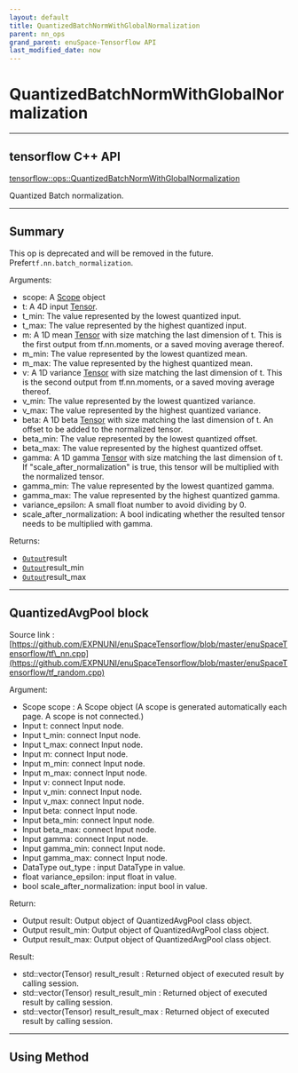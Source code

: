 ```yaml
--- 
layout: default 
title: QuantizedBatchNormWithGlobalNormalization 
parent: nn_ops 
grand_parent: enuSpace-Tensorflow API 
last_modified_date: now 
--- 
```


# QuantizedBatchNormWithGlobalNormalization

---

## tensorflow C++ API

[tensorflow::ops::QuantizedBatchNormWithGlobalNormalization](https://www.tensorflow.org/api_docs/cc/class/tensorflow/ops/quantized-batch-norm-with-global-normalization)

Quantized Batch normalization.

---

## Summary

This op is deprecated and will be removed in the future. Prefer`tf.nn.batch_normalization`.

Arguments:

* scope: A [Scope](https://www.tensorflow.org/api_docs/cc/class/tensorflow/scope.html#classtensorflow_1_1_scope) object
* t: A 4D input [Tensor](https://www.tensorflow.org/api_docs/cc/class/tensorflow/tensor.html#classtensorflow_1_1_tensor).
* t\_min: The value represented by the lowest quantized input.
* t\_max: The value represented by the highest quantized input.
* m: A 1D mean [Tensor](https://www.tensorflow.org/api_docs/cc/class/tensorflow/tensor.html#classtensorflow_1_1_tensor) with size matching the last dimension of t. This is the first output from tf.nn.moments, or a saved moving average thereof.
* m\_min: The value represented by the lowest quantized mean.
* m\_max: The value represented by the highest quantized mean.
* v: A 1D variance [Tensor](https://www.tensorflow.org/api_docs/cc/class/tensorflow/tensor.html#classtensorflow_1_1_tensor) with size matching the last dimension of t. This is the second output from tf.nn.moments, or a saved moving average thereof.
* v\_min: The value represented by the lowest quantized variance.
* v\_max: The value represented by the highest quantized variance.
* beta: A 1D beta [Tensor](https://www.tensorflow.org/api_docs/cc/class/tensorflow/tensor.html#classtensorflow_1_1_tensor) with size matching the last dimension of t. An offset to be added to the normalized tensor.
* beta\_min: The value represented by the lowest quantized offset.
* beta\_max: The value represented by the highest quantized offset.
* gamma: A 1D gamma [Tensor](https://www.tensorflow.org/api_docs/cc/class/tensorflow/tensor.html#classtensorflow_1_1_tensor) with size matching the last dimension of t. If "scale\_after\_normalization" is true, this tensor will be multiplied with the normalized tensor.
* gamma\_min: The value represented by the lowest quantized gamma.
* gamma\_max: The value represented by the highest quantized gamma.
* variance\_epsilon: A small float number to avoid dividing by 0.
* scale\_after\_normalization: A bool indicating whether the resulted tensor needs to be multiplied with gamma.

Returns:

* [`Output`](https://www.tensorflow.org/api_docs/cc/class/tensorflow/output.html#classtensorflow_1_1_output)result
* [`Output`](https://www.tensorflow.org/api_docs/cc/class/tensorflow/output.html#classtensorflow_1_1_output)result\_min
* [`Output`](https://www.tensorflow.org/api_docs/cc/class/tensorflow/output.html#classtensorflow_1_1_output)result\_max

---

## QuantizedAvgPool block

Source link : [https://github.com/EXPNUNI/enuSpaceTensorflow/blob/master/enuSpaceTensorflow/tf\_nn.cpp](https://github.com/EXPNUNI/enuSpaceTensorflow/blob/master/enuSpaceTensorflow/tf_random.cpp)

Argument:

* Scope scope : A Scope object \(A scope is generated automatically each page. A scope is not connected.\)
* Input t: connect  Input node.
* Input t\_min: connect  Input node.
* Input t\_max: connect  Input node.
* Input m: connect  Input node.
* Input m\_min: connect  Input node.
* Input m\_max: connect  Input node.
* Input v: connect  Input node.
* Input v\_min: connect  Input node.
* Input v\_max: connect  Input node.
* Input beta: connect  Input node.
* Input beta\_min: connect  Input node.
* Input beta\_max: connect  Input node.
* Input gamma: connect  Input node.
* Input gamma\_min: connect  Input node.
* Input gamma\_max: connect  Input node.
* DataType out\_type : input DataType in value.
* float variance\_epsilon: input float in value.
* bool scale\_after\_normalization: input bool in value.

Return:

* Output result: Output object of QuantizedAvgPool class object.
* Output result\_min: Output object of QuantizedAvgPool class object.
* Output result\_max: Output object of QuantizedAvgPool class object.

Result:

* std::vector\(Tensor\) result\_result : Returned object of executed result by calling session.
* std::vector\(Tensor\) result\_result\_min  : Returned object of executed result by calling session.
* std::vector\(Tensor\) result\_result\_max  : Returned object of executed result by calling session.

---

## Using Method



